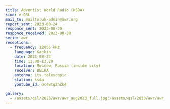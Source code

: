```yaml
---
title: Adventist World Radio (KSDA)
kind: e-QSL
mail_to: mailto:uk-admin@awr.org
report_sent: 2023-08-24
responce_sent: 2023-08-30
responce_received: 2023-08-30
serie: awr
receptions:
  - frequency: 12055 kHz
    language: Kachin
    date: 2023-08-24
    time: 13.00-13.29
    location: Moscow, Russia (inside city)
    receiver: BELKA
    antenna: its telescopic
    station: ksda
    youtube_id: oc4wtq2hZk4

gallery:
  - /assets/qsl/2023/awr/awr_aug2023_full.jpg:/assets/qsl/2023/awr/awr_aug2023_small.jpg
---
```


